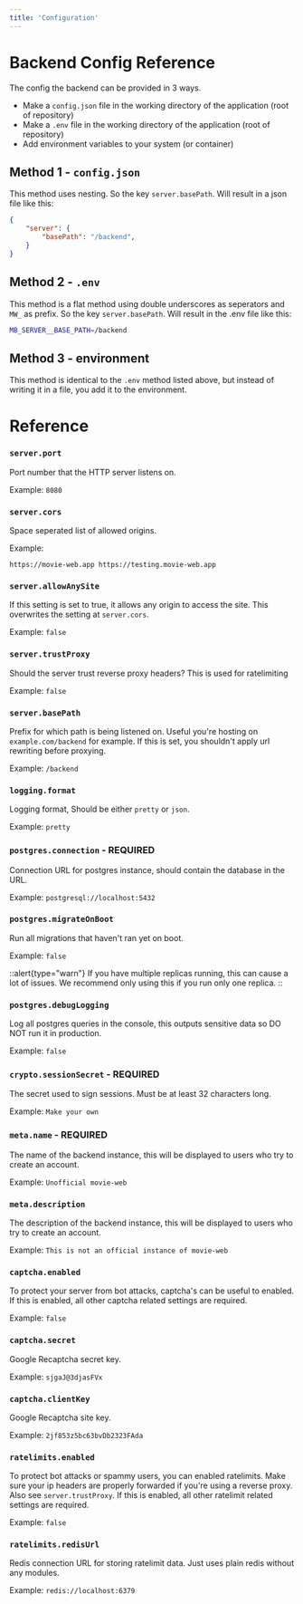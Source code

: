 ```yaml
---
title: 'Configuration'
---
```

# Backend Config Reference

The config the backend can be provided in 3 ways.
- Make a `config.json` file in the working directory of the application (root of repository)
- Make a `.env` file in the working directory of the application (root of repository)
- Add environment variables to your system (or container)

## Method 1 - `config.json`

This method uses nesting. So the key `server.basePath`. Will result in a json file like this:
```json
{
    "server": {
        "basePath": "/backend",
    }
}
```

## Method 2 - `.env`

This method is a flat method using double underscores as seperators and `MW_` as prefix. So the key `server.basePath`. Will result in the .env file like this:
```sh
MB_SERVER__BASE_PATH=/backend
```

## Method 3 - environment

This method is identical to the `.env` method listed above, but instead of writing it in a file, you add it to the environment.

# Reference

### `server.port`
Port number that the HTTP server listens on.

Example: `8080`

### `server.cors`
Space seperated list of allowed origins.

Example:
```
https://movie-web.app https://testing.movie-web.app
```

### `server.allowAnySite`
If this setting is set to true, it allows any origin to access the site.
This overwrites the setting at `server.cors`.

Example: `false`

### `server.trustProxy`
Should the server trust reverse proxy headers? This is used for ratelimiting

Example: `false`

### `server.basePath`
Prefix for which path is being listened on. Useful you're hosting on `example.com/backend` for example.
If this is set, you shouldn't apply url rewriting before proxying.

Example: `/backend`

### `logging.format`
Logging format, Should be either `pretty` or `json`.

Example: `pretty`

### `postgres.connection` - REQUIRED
Connection URL for postgres instance, should contain the database in the URL.

Example: `postgresql://localhost:5432`

### `postgres.migrateOnBoot`
Run all migrations that haven't ran yet on boot.

Example: `false`

::alert{type="warn"}
If you have multiple replicas running, this can cause a lot of issues. We recommend only using this if you run only one replica.
::

### `postgres.debugLogging`
Log all postgres queries in the console, this outputs sensitive data so DO NOT run it in production.

Example: `false`

### `crypto.sessionSecret` - REQUIRED
The secret used to sign sessions. Must be at least 32 characters long.

Example: `Make your own`

### `meta.name` - REQUIRED

The name of the backend instance, this will be displayed to users who try to create an account.

Example: `Unofficial movie-web`

### `meta.description`

The description of the backend instance, this will be displayed to users who try to create an account.

Example: `This is not an official instance of movie-web`

### `captcha.enabled`

To protect your server from bot attacks, captcha's can be useful to enabled. If this is enabled, all other captcha related settings are required.

Example: `false`

### `captcha.secret`

Google Recaptcha secret key.

Example: `sjgaJ@3djasFVx`

### `captcha.clientKey`

Google Recaptcha site key.

Example: `2jf853z5bc63bvDb2323FAda`

### `ratelimits.enabled`

To protect bot attacks or spammy users, you can enabled ratelimits. Make sure your ip headers are properly forwarded if you're using a reverse proxy. Also see `server.trustProxy`. If this is enabled, all other ratelimit related settings are required.

Example: `false`

### `ratelimits.redisUrl`

Redis connection URL for storing ratelimit data. Just uses plain redis without any modules.

Example: `redis://localhost:6379`

